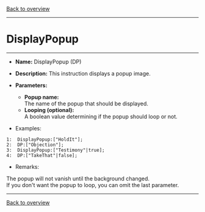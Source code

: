 [Back to overview](index.md)

---
# DisplayPopup
---
- **Name:** DisplayPopup (DP)
- **Description:** This instruction displays a popup image.
- **Parameters:**
  - **Popup name:**  
    The name of the popup that should be displayed.
  - **Looping (optional):**  
    A boolean value determining if the popup should loop or not.
 
- Examples:
```
1:  DisplayPopup:["HoldIt"];
2:  DP:["Objection"];
3:  DisplayPopup:["Testimony"|true];
4:  DP:["TakeThat"|false];
```

- Remarks:
>
The popup will not vanish until the background changed.  
If you don't want the popup to loop, you can omit the last parameter.

---
[Back to overview](index.md)